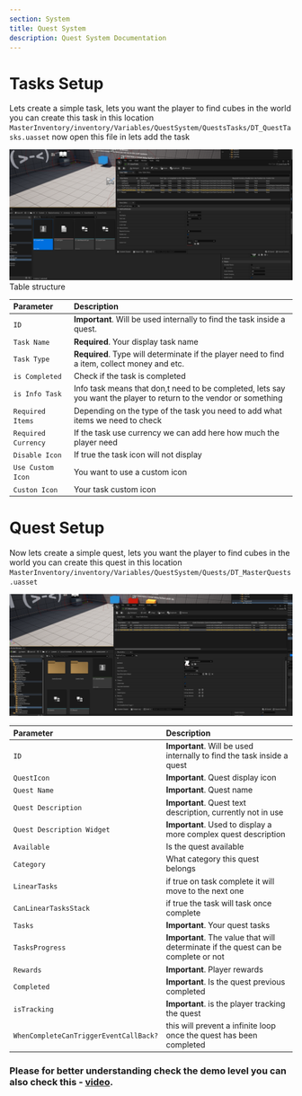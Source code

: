 ```yaml
---
section: System
title: Quest System
description: Quest System Documentation
---
```



# Tasks Setup
Lets create a simple task, lets you want the player to find cubes in the world you can create this task in this location
`MasterInventory/inventory/Variables/QuestSystem/QuestsTasks/DT_QuestTasks.uasset`
now open this file in lets add the task


![Img1](/public/docs/quest/img1.png)
Table structure

| Parameter |  Description                       |
| :-------- |  :-------------------------------- |
| `ID` | **Important**. Will be used internally to find the task inside a quest. |
| `Task Name` | **Required**. Your display task name |
| `Task Type` | **Required**. Type will determinate if the player need to find a item, collect money and etc. |
| `is Completed` | Check if the task is completed |
| `is Info Task` | Info task means that don,t need to be completed, lets say you want the player to return to the vendor or something |
| `Required Items` | Depending on the type of the task you need to add what items we need to check |
| `Required Currency` | If the task use currency we can add here how much the player need |
| `Disable Icon` | If true the task icon will not display |
| `Use Custom Icon` | You want to use a custom icon |
| `Custon Icon` | Your task custom icon |


# Quest Setup
Now lets create a simple quest, lets you want the player to find cubes in the world you can create this quest in this location
`MasterInventory/inventory/Variables/QuestSystem/Quests/DT_MasterQuests.uasset`

![Img2](/public/docs/quest/img2.png)

| Parameter |  Description                       |
| :-------- |  :-------------------------------- |
| `ID` | **Important**. Will be used internally to find the task inside a quest |
| `QuestIcon` | **Important**. Quest display icon |
| `Quest Name` | **Important**. Quest name |
| `Quest Description` | **Important**. Quest text description, currently not in use |
| `Quest Description Widget` | **Important**. Used to display a more complex quest description |
| `Available` |  Is the quest available |
| `Category` | What category this quest belongs |
| `LinearTasks` | if true on task complete it will move to the next one |
| `CanLinearTasksStack` | if true the task will task once complete |
| `Tasks` | **Important**. Your quest tasks |
| `TasksProgress` | **Important**. The value that will determinate if the quest can be complete or not |
| `Rewards` | **Important**. Player rewards |
| `Completed` | **Important**. Is the quest previous completed |
| `isTracking` | **Important**. is the player tracking the quest |
| `WhenCompleteCanTriggerEventCallBack?` | this will prevent a infinite loop once the quest has been completed |


### Please for better understanding check the demo level you can also check this  - [video](https://youtu.be/kFMVHpIeuqo).
